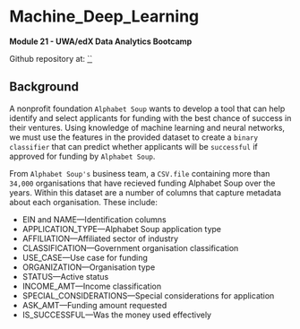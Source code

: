 # Machine_Deep_Learning

**Module 21 - UWA/edX Data Analytics Bootcamp**

Github repository at: [``]()

## Background

A nonprofit foundation `Alphabet Soup` wants to develop a tool that can help identify and select applicants for funding with the best chance of success in their ventures. Using knowledge of machine learning and neural networks, we must use the features in the provided dataset to create a `binary classifier` that can predict whether applicants will be `successful` if approved for funding by `Alphabet Soup`.

From `Alphabet Soup's` business team, a `CSV.file` containing more than `34,000` organisations that have recieved funding Alphabet Soup over the years. Within this dataset are a number of columns that capture metadata about each organisation. These include:

  - EIN and NAME—Identification columns
  - APPLICATION_TYPE—Alphabet Soup application type
  - AFFILIATION—Affiliated sector of industry
  - CLASSIFICATION—Government organisation classification
  - USE_CASE—Use case for funding
  - ORGANIZATION—Organisation type
  - STATUS—Active status
  - INCOME_AMT—Income classification
  - SPECIAL_CONSIDERATIONS—Special considerations for application
  - ASK_AMT—Funding amount requested
  - IS_SUCCESSFUL—Was the money used effectively
